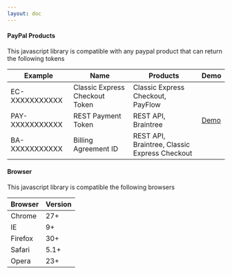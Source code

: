 ```yaml
---
layout: doc
---
```

<div id="products" class="section scrollspy">
    <h4>PayPal Products</h4>
    <p>
        This javascript library is compatible with any paypal product that can return the following tokens
    </p>
    <table>
        <thead>
            <tr>
                <th>Example</th>
                <th>Name</th>
                <th>Products</th>
                <th>Demo</th>
            </tr>
        </thead>
        <tbody>
            <tr>
                <td>EC-XXXXXXXXXXX</td>
                <td>Classic Express Checkout Token</td>
                <td>Classic Express Checkout, PayFlow</td>
                <td></td>
            </tr>
            <tr>
                <td>PAY-XXXXXXXXXXX</td>
                <td>REST Payment Token</td>
                <td>REST API, Braintree</td>
                <td><a href="{{ site.baseurl }}/demos/rest/minimal">Demo</a></td>
            </tr>
            <tr>
                <td>BA-XXXXXXXXXXX</td>
                <td>Billing Agreement ID</td>
                <td>REST API, Braintree, Classic Express Checkout</td>
                <td></td>
            </tr>
        </tbody>
    </table>
</div>

<div id="browsers" class="section scrollspy">
    <h4>Browser</h4>
    <p>
        This javascript library is compatible the following browsers
    </p>
    <table>
        <thead>
            <tr>
                <th>Browser</th>
                <th>Version</th>
            </tr>
        </thead>
        <tbody>
            <tr>
                <td>Chrome</td>
                <td>27+</td>
            </tr>
            <tr>
                <td>IE</td>
                <td>9+</td>
            </tr>
            <tr>
                <td>Firefox</td>
                <td>30+</td>
            </tr>
            <tr>
                <td>Safari</td>
                <td>5.1+</td>
            </tr>
            <tr>
                <td>Opera</td>
                <td>23+</td>
            </tr>
        </tbody>
    </table>
</div>



